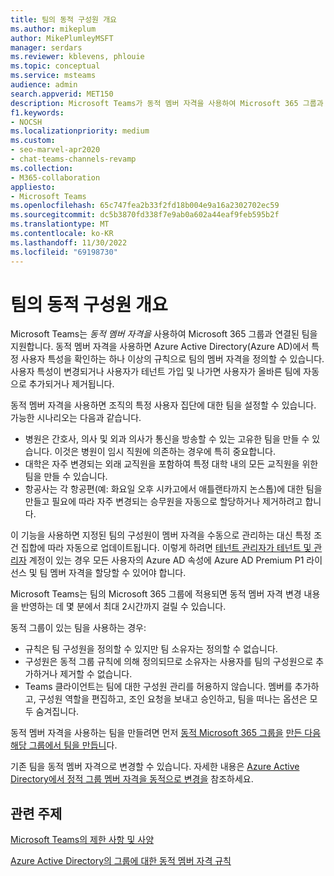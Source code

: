 ```yaml
---
title: 팀의 동적 구성원 개요
ms.author: mikeplum
author: MikePlumleyMSFT
manager: serdars
ms.reviewer: kblevens, phlouie
ms.topic: conceptual
ms.service: msteams
audience: admin
search.appverid: MET150
description: Microsoft Teams가 동적 멤버 자격을 사용하여 Microsoft 365 그룹과 연결된 팀을 지원하는 방법을 알아봅니다.
f1.keywords:
- NOCSH
ms.localizationpriority: medium
ms.custom:
- seo-marvel-apr2020
- chat-teams-channels-revamp
ms.collection:
- M365-collaboration
appliesto:
- Microsoft Teams
ms.openlocfilehash: 65c747fea2b33f2fd18b004e9a16a2302702ec59
ms.sourcegitcommit: dc5b3870fd338f7e9ab0a602a44eaf9feb595b2f
ms.translationtype: MT
ms.contentlocale: ko-KR
ms.lasthandoff: 11/30/2022
ms.locfileid: "69198730"
---
```

# <a name="overview-of-dynamic-membership-for-teams"></a>팀의 동적 구성원 개요

Microsoft Teams는 *동적 멤버 자격을* 사용하여 Microsoft 365 그룹과 연결된 팀을 지원합니다. 동적 멤버 자격을 사용하면 Azure Active Directory(Azure AD)에서 특정 사용자 특성을 확인하는 하나 이상의 규칙으로 팀의 멤버 자격을 정의할 수 있습니다. 사용자 특성이 변경되거나 사용자가 테넌트 가입 및 나가면 사용자가 올바른 팀에 자동으로 추가되거나 제거됩니다.

동적 멤버 자격을 사용하면 조직의 특정 사용자 집단에 대한 팀을 설정할 수 있습니다. 가능한 시나리오는 다음과 같습니다.
- 병원은 간호사, 의사 및 외과 의사가 통신을 방송할 수 있는 고유한 팀을 만들 수 있습니다. 이것은 병원이 임시 직원에 의존하는 경우에 특히 중요합니다.
- 대학은 자주 변경되는 외래 교직원을 포함하여 특정 대학 내의 모든 교직원을 위한 팀을 만들 수 있습니다.
- 항공사는 각 항공편(예: 화요일 오후 시카고에서 애틀랜타까지 논스톱)에 대한 팀을 만들고 필요에 따라 자주 변경되는 승무원을 자동으로 할당하거나 제거하려고 합니다.

이 기능을 사용하면 지정된 팀의 구성원이 멤버 자격을 수동으로 관리하는 대신 특정 조건 집합에 따라 자동으로 업데이트됩니다. 이렇게 하려면 [테넌트 관리자가 테넌트 및 관리자](/azure/active-directory/users-groups-roles/groups-dynamic-membership) 계정이 있는 경우 모든 사용자의 Azure AD 속성에 Azure AD Premium P1 라이선스 및 팀 멤버 자격을 할당할 수 있어야 합니다.

Microsoft Teams는 팀의 Microsoft 365 그룹에 적용되면 동적 멤버 자격 변경 내용을 반영하는 데 몇 분에서 최대 2시간까지 걸릴 수 있습니다.

동적 그룹이 있는 팀을 사용하는 경우:

- 규칙은 팀 구성원을 정의할 수 있지만 팀 소유자는 정의할 수 없습니다.
- 구성원은 동적 그룹 규칙에 의해 정의되므로 소유자는 사용자를 팀의 구성원으로 추가하거나 제거할 수 없습니다.
- Teams 클라이언트는 팀에 대한 구성원 관리를 허용하지 않습니다. 멤버를 추가하고, 구성원 역할을 편집하고, 조인 요청을 보내고 승인하고, 팀을 떠나는 옵션은 모두 숨겨집니다.

동적 멤버 자격을 사용하는 팀을 만들려면 먼저 [동적 Microsoft 365 그룹을](/azure/active-directory/users-groups-roles/groups-create-rule) [만든 다음 해당 그룹에서 팀을 만듭니](https://support.microsoft.com/en-us/office/create-a-team-from-an-existing-group-24ec428e-40d7-4a1a-ab87-29be7d145865)다.

기존 팀을 동적 멤버 자격으로 변경할 수 있습니다. 자세한 내용은 [Azure Active Directory에서 정적 그룹 멤버 자격을 동적으로 변경을](/azure/active-directory/users-groups-roles/groups-change-type) 참조하세요.

## <a name="related-topics"></a>관련 주제

[Microsoft Teams의 제한 사항 및 사양](limits-specifications-teams.md)

[Azure Active Directory의 그룹에 대한 동적 멤버 자격 규칙](/azure/active-directory/users-groups-roles/groups-dynamic-membership)
